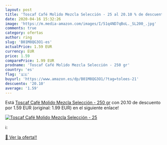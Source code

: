 ```yaml
---
layout: post
title: 'Toscaf Café Molido Mezcla Selección - 25 al 20.10 % de descuento'
date: 2020-04-16 15:32:26
image: 'https://m.media-amazon.com/images/I/51q4ND7qBoL._SL200_.jpg'
comments: true
category: ofertas
author: ring
slug: 'B01M8QG3O1-es'
actualPrice: 1.59 EUR
currency: EUR
price: 1.59
comparePrice: 1.99 EUR
prodname: 'Toscaf Café Molido Mezcla Selección - 250 gr'
country: 'es'
flag: '🇪🇸'
buyurl: 'https://www.amazon.es/dp/B01M8QG3O1/?tag=tolees-21'
descuento: '20.10'
average: '1.59'
---
```


Está [Toscaf Café Molido Mezcla Selección - 250 gr](https://www.amazon.es/dp/B01M8QG3O1/?tag=tolees-21) con 20.10 de descuento por 1.59 EUR (original: 1.99 EUR) en el siguiente enlace!

[![Toscaf Café Molido Mezcla Selección - 25](https://m.media-amazon.com/images/I/51q4ND7qBoL._SL200_.jpg)](https://www.amazon.es/dp/B01M8QG3O1/?tag=tolees-21)

ℹ️:


[🛒 Ver la oferta!!](https://www.amazon.es/dp/B01M8QG3O1/?tag=tolees-21)
